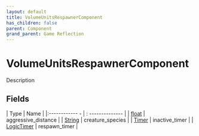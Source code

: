 ```yaml
---
layout: default
title: VolumeUnitsRespawnerComponent
has_children: false
parent: Component
grand_parent: Game Reflection
---
```

# VolumeUnitsRespawnerComponent
Description 

## Fields
| Type | Name |
|:------------ - | : -------------- |
| [float](game-reflection/components/float.md) | aggressive_distance |
| [String](game-reflection/components/string.md) | creature_species |
| [Timer](game-reflection/classes/timer.md) | inactive_timer |
| [LogicTimer](game-reflection/classes/logic_timer.md) | respawn_timer |
